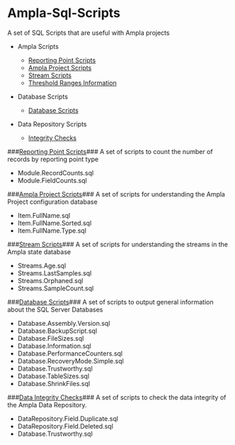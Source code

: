 Ampla-Sql-Scripts
===

A set of SQL Scripts that are useful with Ampla projects

- Ampla Scripts
	- [Reporting Point Scripts](src/Reporting%20Points)
	- [Ampla Project Scripts](src/Ampla%20Project) 
	- [Stream Scripts](src/Streams) 
	- [Threshold Ranges Information](src/ThresholdRanges)

- Database Scripts
	- [Database Scripts](src/Database)

- Data Repository Scripts
	- [Integrity Checks](src/Checks)

###[Reporting Point Scripts](src/Reporting%20Points)###
A set of scripts to count the number of records by reporting point type

- Module.RecordCounts.sql
- Module.FieldCounts.sql

###[Ampla Project Scripts](src/Ampla%20Project)###
A set of scripts for understanding the Ampla Project configuration database

-  Item.FullName.sql
-  Item.FullName.Sorted.sql
-  Item.FullName.Type.sql

###[Stream Scripts](src/Streams)###
A set of scripts for understanding the streams in the Ampla state database

-  Streams.Age.sql
-  Streams.LastSamples.sql
-  Streams.Orphaned.sql
-  Streams.SampleCount.sql

###[Database Scripts](src/Database)###
A set of scripts to output general information about the SQL Server Databases

- Database.Assembly.Version.sql
- Database.BackupScript.sql
- Database.FileSizes.sql
- Database.Information.sql
- Database.PerformanceCounters.sql
- Database.RecoveryMode.Simple.sql
- Database.Trustworthy.sql
- Database.TableSizes.sql
- Database.ShrinkFiles.sql

###[Data Integrity Checks](src/Checks)###
A set of scripts to check the data integrity of the Ampla Data Repository.

- DataRepository.Field.Duplicate.sql
- DataRepository.Field.Deleted.sql
- Database.Trustworthy.sql